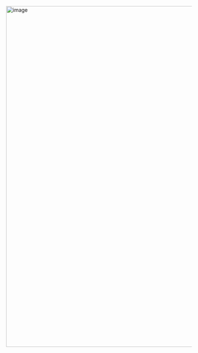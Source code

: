 <img width="1715" height="927" alt="image" src="https://github.com/user-attachments/assets/ab544a48-c3df-4c9f-a670-bd0d22aa7ce5" />   
